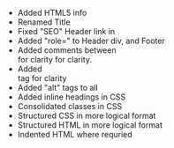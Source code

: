 - Added HTML5 <head> info
- Renamed Title 
- Fixed "SEO" Header link in <body>
- Added "role=" to Header div, and Footer
- Added comments between <div> for clarity for clarity. 
- Added <main> tag for clarity 
- Added "alt" tags to all <img>
- Added inline headings in CSS
- Consolidated classes in CSS
- Structured CSS in more logical format 
- Structured HTML in more logical format 
- Indented HTML where requried 
